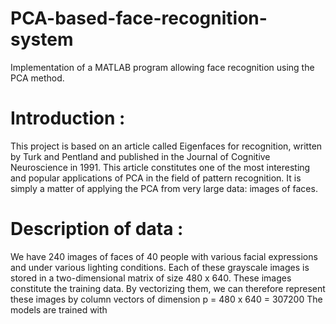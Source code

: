 # PCA-based-face-recognition-system

Implementation of a MATLAB program allowing face recognition using the PCA method.

Introduction :
==
This project is based on an article called Eigenfaces for recognition, written by Turk and Pentland and published in the Journal of Cognitive Neuroscience in 1991.
This article constitutes one of the most interesting and popular applications of PCA in the field of pattern recognition. It is simply a matter of applying the PCA from very large data: images of faces. 


Description of data : 
==
We have 240 images of faces of 40 people with various facial expressions and under various lighting conditions. Each of these grayscale images is stored in a two-dimensional matrix of size 480 x 640. 
These images constitute the training data. By vectorizing them, we can therefore represent these images by column vectors of dimension p = 480 x 640 = 307200
The models are trained with

